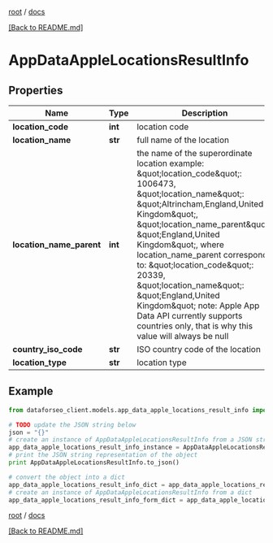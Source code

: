 [root](./../ "root") / [docs](./ "docs")

[[Back to README.md]](./../README.md "[Back to README.md]")

# AppDataAppleLocationsResultInfo

## Properties

Name | Type | Description | Notes
------------ | ------------- | ------------- | -------------
**location_code** | **int** | location code | [optional]
**location_name** | **str** | full name of the location | [optional]
**location_name_parent** | **int** | the name of the superordinate location example: \&quot;location_code\&quot;: 1006473, \&quot;location_name\&quot;: \&quot;Altrincham,England,United Kingdom\&quot;, \&quot;location_name_parent\&quot;: \&quot;England,United Kingdom\&quot;, where location_name_parent corresponds to: \&quot;location_code\&quot;: 20339, \&quot;location_name\&quot;: \&quot;England,United Kingdom\&quot; note: Apple App Data API currently supports countries only, that is why this value will always be null | [optional]
**country_iso_code** | **str** | ISO country code of the location | [optional]
**location_type** | **str** | location type | [optional]

## Example

```python
from dataforseo_client.models.app_data_apple_locations_result_info import AppDataAppleLocationsResultInfo

# TODO update the JSON string below
json = "{}"
# create an instance of AppDataAppleLocationsResultInfo from a JSON string
app_data_apple_locations_result_info_instance = AppDataAppleLocationsResultInfo.from_json(json)
# print the JSON string representation of the object
print AppDataAppleLocationsResultInfo.to_json()

# convert the object into a dict
app_data_apple_locations_result_info_dict = app_data_apple_locations_result_info_instance.to_dict()
# create an instance of AppDataAppleLocationsResultInfo from a dict
app_data_apple_locations_result_info_form_dict = app_data_apple_locations_result_info.from_dict(app_data_apple_locations_result_info_dict)
```

  

[root](./../ "root") / [docs](./ "docs")

[[Back to README.md]](./../README.md "[Back to README.md]")